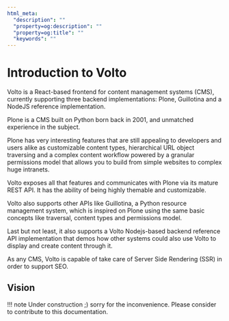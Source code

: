 ```yaml
---
html_meta:
  "description": ""
  "property=og:description": ""
  "property=og:title": ""
  "keywords": ""
---
```


# Introduction to Volto

Volto is a React-based frontend for content management systems (CMS), currently
supporting three backend implementations: Plone, Guillotina and a NodeJS
reference implementation.

Plone is a CMS built on Python born back in 2001, and unmatched experience in
the subject.

Plone has very interesting features that are still appealing to developers and
users alike as customizable content types, hierarchical URL object traversing
and a complex content workflow powered by a granular permissions model that
allows you to build from simple websites to complex huge intranets.

Volto exposes all that features and communicates with Plone via its mature REST
API. It has the ability of being highly themable and customizable.

Volto also supports other APIs like Guillotina, a Python resource management
system, which is inspired on Plone using the same basic concepts like
traversal, content types and permissions model.

Last but not least, it also supports a Volto Nodejs-based backend reference API
implementation that demos how other systems could also use Volto to display and
create content through it.

As any CMS, Volto is capable of take care of Server Side Rendering (SSR) in
order to support SEO.

## Vision

!!! note
    Under construction ;) sorry for the inconvenience. Please consider to
    contribute to this documentation.
